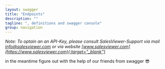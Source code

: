 ```yaml
---
layout: swagger
title: "Endpoints"
description: ""
tagline: ", definitions and swagger console"
group: navigation
---
```

_Note: To optain an an API-Key, please consult SalesViewer-Support via mail [info@salesviewer.com](mailto:info@salesviewer.com) or via website [www.salesviewer.com](https://www.salesviewer.com){:target="_blank"}_

in the meantime figure out with the help of our friends from swagger :sunglasses: